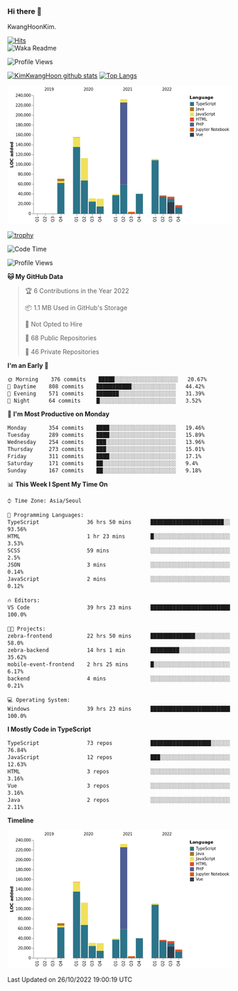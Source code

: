 ### Hi there 👋

KwangHoonKim.

[![Hits](https://hits.seeyoufarm.com/api/count/incr/badge.svg?url=https%3A%2F%2Fgithub.com%2Frhkdgns95)](https://hits.seeyoufarm.com)  
![Waka Readme](https://github.com/rhkdgns95/rhkdgns95/workflows/Waka%20Readme/badge.svg)

![Profile Views](http://img.shields.io/badge/Profile%20Views-0-blue)

[![KimKwangHoon github stats](https://github-readme-stats.vercel.app/api?username=rhkdgns95&show_icons=true)](https://github.com/rhkdgns95/github-readme-stats)   [![Top Langs](https://github-readme-stats.vercel.app/api/top-langs/?username=rhkdgns95&layout=compact)](https://github.com/rhkdgns95/github-readme-stats)   


![Chart not found](https://raw.githubusercontent.com/rhkdgns95/rhkdgns95/master/charts/bar_graph.png) 

[![trophy](https://github-profile-trophy.vercel.app/?username=rhkdgns95)](https://github.com/rhkdgns95/github-profile-trophy)

<!--START_SECTION:waka-->
![Code Time](http://img.shields.io/badge/Code%20Time-3%2C411%20hrs%2049%20mins-blue)

![Profile Views](http://img.shields.io/badge/Profile%20Views-0-blue)

**🐱 My GitHub Data** 

> 🏆 6 Contributions in the Year 2022
 > 
> 📦 1.1 MB Used in GitHub's Storage 
 > 
> 🚫 Not Opted to Hire
 > 
> 📜 68 Public Repositories 
 > 
> 🔑 46 Private Repositories  
 > 
**I'm an Early 🐤** 

```text
🌞 Morning    376 commits    █████░░░░░░░░░░░░░░░░░░░░   20.67% 
🌆 Daytime    808 commits    ███████████░░░░░░░░░░░░░░   44.42% 
🌃 Evening    571 commits    ███████░░░░░░░░░░░░░░░░░░   31.39% 
🌙 Night      64 commits     █░░░░░░░░░░░░░░░░░░░░░░░░   3.52%

```
📅 **I'm Most Productive on Monday** 

```text
Monday       354 commits    ████░░░░░░░░░░░░░░░░░░░░░   19.46% 
Tuesday      289 commits    ████░░░░░░░░░░░░░░░░░░░░░   15.89% 
Wednesday    254 commits    ███░░░░░░░░░░░░░░░░░░░░░░   13.96% 
Thursday     273 commits    ███░░░░░░░░░░░░░░░░░░░░░░   15.01% 
Friday       311 commits    ████░░░░░░░░░░░░░░░░░░░░░   17.1% 
Saturday     171 commits    ██░░░░░░░░░░░░░░░░░░░░░░░   9.4% 
Sunday       167 commits    ██░░░░░░░░░░░░░░░░░░░░░░░   9.18%

```


📊 **This Week I Spent My Time On** 

```text
⌚︎ Time Zone: Asia/Seoul

💬 Programming Languages: 
TypeScript               36 hrs 50 mins      ███████████████████████░░   93.56% 
HTML                     1 hr 23 mins        █░░░░░░░░░░░░░░░░░░░░░░░░   3.53% 
SCSS                     59 mins             ░░░░░░░░░░░░░░░░░░░░░░░░░   2.5% 
JSON                     3 mins              ░░░░░░░░░░░░░░░░░░░░░░░░░   0.14% 
JavaScript               2 mins              ░░░░░░░░░░░░░░░░░░░░░░░░░   0.12%

🔥 Editors: 
VS Code                  39 hrs 23 mins      █████████████████████████   100.0%

🐱‍💻 Projects: 
zebra-frontend           22 hrs 50 mins      ██████████████░░░░░░░░░░░   58.0% 
zebra-backend            14 hrs 1 min        █████████░░░░░░░░░░░░░░░░   35.62% 
mobile-event-frontend    2 hrs 25 mins       █░░░░░░░░░░░░░░░░░░░░░░░░   6.17% 
backend                  4 mins              ░░░░░░░░░░░░░░░░░░░░░░░░░   0.21%

💻 Operating System: 
Windows                  39 hrs 23 mins      █████████████████████████   100.0%

```

**I Mostly Code in TypeScript** 

```text
TypeScript               73 repos            ███████████████████░░░░░░   76.84% 
JavaScript               12 repos            ███░░░░░░░░░░░░░░░░░░░░░░   12.63% 
HTML                     3 repos             ░░░░░░░░░░░░░░░░░░░░░░░░░   3.16% 
Vue                      3 repos             ░░░░░░░░░░░░░░░░░░░░░░░░░   3.16% 
Java                     2 repos             ░░░░░░░░░░░░░░░░░░░░░░░░░   2.11%

```


**Timeline**

![Chart not found](https://raw.githubusercontent.com/rhkdgns95/rhkdgns95/master/charts/bar_graph.png) 


 Last Updated on 26/10/2022 19:00:19 UTC
<!--END_SECTION:waka-->
